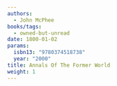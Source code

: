 ```yaml
---
authors:
  - John McPhee
books/tags:
  - owned-but-unread
date: 1800-01-02
params:
  isbn13: "9780374518738"
  year: "2000"
title: Annals Of The Former World
weight: 1
---
```


<!--more-->
